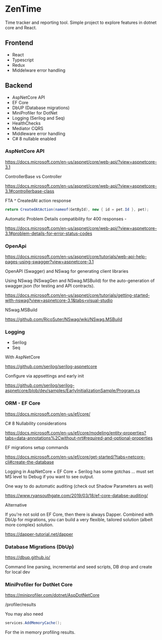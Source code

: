 # ZenTime

Time tracker and reporting tool. Simple project to explore features in dotnet core and React.

## Frontend

- React
- Typescript
- Redux
- Middelware error handling

## Backend

- AspNetCore API
- EF Core
- DbUP (Database migrations)
- MiniProfiler for DotNet
- Logging (Serilog and Seq)
- HealthChecks
- Mediator CQRS
- Middleware error handling
- C# 8 nullable enabled

### AspNetCore API

https://docs.microsoft.com/en-us/aspnet/core/web-api/?view=aspnetcore-3.1

ControllerBase vs Controller

https://docs.microsoft.com/en-us/aspnet/core/web-api/?view=aspnetcore-3.1#controllerbase-class

FTA ^ CreatedAt action response

```c#
return CreatedAtAction(nameof(GetById), new { id = pet.Id }, pet);
```

Automatic Problem Details compatibility for 400 responses -

https://docs.microsoft.com/en-us/aspnet/core/web-api/?view=aspnetcore-3.1#problem-details-for-error-status-codes

### OpenApi

https://docs.microsoft.com/en-us/aspnet/core/tutorials/web-api-help-pages-using-swagger?view=aspnetcore-3.1

OpenAPI (Swagger) and NSwag for generating client libraries

Using NSwag (NSwagGen and NSwag.MSBuild) for the auto-generation of swagger.json (for testing and API contracts).

https://docs.microsoft.com/en-us/aspnet/core/tutorials/getting-started-with-nswag?view=aspnetcore-3.1&tabs=visual-studio

NSwag.MSBuild

https://github.com/RicoSuter/NSwag/wiki/NSwag.MSBuild

### Logging

- Serilog
- Seq

With AspNetCore

https://github.com/serilog/serilog-aspnetcore

Configure via appsettings and early init

https://github.com/serilog/serilog-aspnetcore/blob/dev/samples/EarlyInitializationSample/Program.cs

### ORM - EF Core

https://docs.microsoft.com/en-us/ef/core/

C# 8 Nullability considerations

https://docs.microsoft.com/en-us/ef/core/modeling/entity-properties?tabs=data-annotations%2Cwithout-nrt#required-and-optional-properties

EF migrations setup commands

https://docs.microsoft.com/en-us/ef/core/get-started/?tabs=netcore-cli#create-the-database

Logging in AspNetCore + EF Core + Serilog has some gotchas ... must set MS level to Debug if you want to see output.

One way to do automatic auditing (check out Shadow Parameters as well)

https://www.ryansouthgate.com/2019/03/18/ef-core-databse-auditing/

Alternative

If you're not sold on EF Core, then there is always Dapper. Combined with DbUp for migrations, you can build a very flexible, tailored solution (albeit more complex) solution.

https://dapper-tutorial.net/dapper

### Database Migrations (DbUp)

https://dbup.github.io/

Command line parsing, incremental and seed scripts, DB drop and create for local dev

### MiniProfiler for DotNet Core

https://miniprofiler.com/dotnet/AspDotNetCore

/profiler/results

You may also need

```c#
services.AddMemoryCache();
```

For the in memory profiling results.
